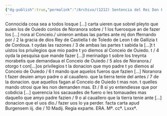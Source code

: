 ```yaml
---
{"dg-publish":true,"permalink":"/Archivo/(1212) Sentencia del Rei Don Fernando/","tags":["#Siglo_13","a1212","escrito","Oviedo","medieval","documento"]}
---
```



Connocida cosa sea a todos losque [...] carta uieren que sobrel pleyto que auien los de Ouiedo conlos de Noranora sobre / 1 los fuerosque an de fazer los [...] nora al Conceio./ uinieron ambas las partes ante mj don ffernando por / 2 la gracia de dios Rey de Castiella t de Toledo de Leon t de Gallizia t de Cordoua. t oydas las razones / 3 de ambas las partes t sabida la [...]t t uistos los priuilegios que mio padre t yo diemos al Conceio de Ouiedo. t / 4 oyda la pesquisa que mande fazer [...]l merinadgo t sobre los treynta morabetis que demandaua el Conceio de Ouiedo / 5 alos de Noranora./ otorgo t con[...]os privilegios t la donacion que myo padre t yo diemos al Conceio de Ouiedo / 6 t mando que aquelos fueros que fazien [...] Noranora t fazer deuien amyo padre o al cauallero. que la tierra tenie del antes / 7 de la donacion. que aquellos fagan al Conceio de Ouiedo t mas non. t quelles mando otrosi que les non demanden mas. Et / 8 si yo entendiesse que por cobdicia [...] querencia los sacauades de fuero o les tomauades mas daquello que amyo padre fazien / 9 o al cauallero que la tierra tenie ante [...] donacion que el uos dio./ fazer uos lo ya perder. facta carta apud Burgensem iij. die / 10 Madij. Regia exparte. ERA. Mª. ccª. Lxxxª.

